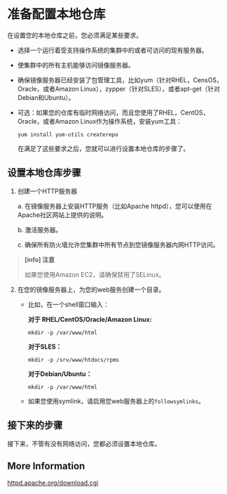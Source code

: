 # 准备配置本地仓库

在设置您的本地仓库之前，您必须满足某些要求。

- 选择一个运行着受支持操作系统的集群中的或者可访问的现有服务器。

- 使集群中的所有主机能够访问镜像服务器。

- 确保镜像服务器已经安装了包管理工具，比如yum（针对RHEL，CensOS，Oracle，或者Amazon Linux），zypper（针对SLES），或者apt-get（针对Debian和Ubuntu）。

- 可选：如果您的仓库有临时网络访问，而且您使用了RHEL，CentOS，Oracle，或者Amazon Linux作为操作系统，安装yum工具：

  ```shell
  yum install yum-utils createrepo
  ```

  在满足了这些要求之后，您就可以进行设置本地仓库的步骤了。

## 设置本地仓库步骤

  1. 创建一个HTTP服务器

       a.  在镜像服务器上安装HTTP服务（比如Apache httpd），您可以使用在Apache社区网站上提供的说明。

       b.  激活服务器。

       c.  确保所有防火墙允许您集群中所有节点到您镜像服务器内网HTTP访问。

> **[info] 注意**
>
> 如果您使用Amazon EC2，请确保禁用了SELinux。

  2. 在您的镜像服务器上，为您的web服务创建一个目录。

     - 比如，在一个shell窗口输入：

       **对于 RHEL/CentOS/Oracle/Amazon Linux:**

       ```shell
       mkdir -p /var/www/html
       ```

       **对于SLES：**

       ```shell
       mkdir -p /srv/www/htdocs/rpms
       ```

       **对于Debian/Ubuntu：**

       ```shell
       mkdir -p /var/www/html
       ```

     - 如果您使用symlink，请启用您web服务器上的`followsymlinks`。

## 接下来的步骤

接下来，不管有没有网络访问，您都必须设置本地仓库。

## More Information

[httpd.apache.org/download.cgi](http://httpd.apache.org/download.cgi)

